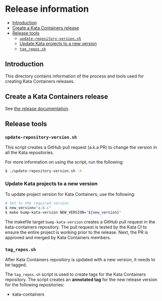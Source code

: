 # Release information

* [Introduction](#introduction)
* [Create a Kata Containers release](#create-a-kata-containers-release)
* [Release tools](#release-tools)
  - [`update-repository-version.sh`](#update-repository-versionsh)
  - [Update Kata projects to a new version](#update-kata-projects-to-a-new-version)
  - [`tag_repos.sh`](#tag_repossh)

## Introduction

This directory contains information of the process and
tools used for creating Kata Containers releases.

## Create a Kata Containers release

See [the release documentation](../../../docs/Release-Process.md).

## Release tools

### `update-repository-version.sh`

This script creates a GitHub pull request (a.k.a PR) to change the version in
all the Kata repositories.

For more information on using the script, run the following:

```bash
$ ./update-repository-version.sh -h
```

### Update Kata projects to a new version

To update project version for Kata Containers, use the following:

```bash
# Set to the required version
$ new_version="a.b.c"
$ make bump-kata-version NEW_VERSION="${new_version}"
```

The makefile target `bump-kata-version` creates a GitHub pull request in the
kata-containers repository. The pull request is tested by the Kata CI to ensure the
entire project is working prior to the release. Next, the PR is approved and
merged by Kata Containers members.

### `tag_repos.sh`

After Kata Containers repository is updated with a new version, it needs to be
tagged.

The `tag_repos.sh` script is used to create tags for the Kata Containers repository.
The script creates an **annotated tag** for the new release version for the
following repositories:

- kata-containers
